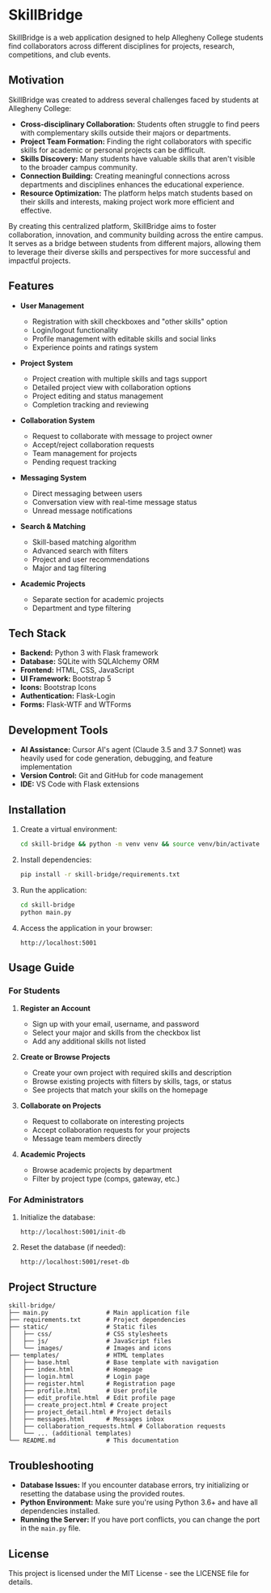 # SkillBridge

SkillBridge is a web application designed to help Allegheny College students find collaborators across different disciplines for projects, research, competitions, and club events.

## Motivation

SkillBridge was created to address several challenges faced by students at Allegheny College:

- **Cross-disciplinary Collaboration:** Students often struggle to find peers with complementary skills outside their majors or departments.
- **Project Team Formation:** Finding the right collaborators with specific skills for academic or personal projects can be difficult.
- **Skills Discovery:** Many students have valuable skills that aren't visible to the broader campus community.
- **Connection Building:** Creating meaningful connections across departments and disciplines enhances the educational experience.
- **Resource Optimization:** The platform helps match students based on their skills and interests, making project work more efficient and effective.

By creating this centralized platform, SkillBridge aims to foster collaboration, innovation, and community building across the entire campus. It serves as a bridge between students from different majors, allowing them to leverage their diverse skills and perspectives for more successful and impactful projects.

## Features

- **User Management**
  - Registration with skill checkboxes and "other skills" option
  - Login/logout functionality
  - Profile management with editable skills and social links
  - Experience points and ratings system

- **Project System**
  - Project creation with multiple skills and tags support
  - Detailed project view with collaboration options
  - Project editing and status management
  - Completion tracking and reviewing

- **Collaboration System**
  - Request to collaborate with message to project owner
  - Accept/reject collaboration requests
  - Team management for projects
  - Pending request tracking

- **Messaging System**
  - Direct messaging between users
  - Conversation view with real-time message status
  - Unread message notifications

- **Search & Matching**
  - Skill-based matching algorithm
  - Advanced search with filters
  - Project and user recommendations
  - Major and tag filtering

- **Academic Projects**
  - Separate section for academic projects
  - Department and type filtering

## Tech Stack

- **Backend:** Python 3 with Flask framework
- **Database:** SQLite with SQLAlchemy ORM
- **Frontend:** HTML, CSS, JavaScript
- **UI Framework:** Bootstrap 5
- **Icons:** Bootstrap Icons
- **Authentication:** Flask-Login
- **Forms:** Flask-WTF and WTForms

## Development Tools

- **AI Assistance:** Cursor AI's agent (Claude 3.5 and 3.7 Sonnet) was heavily used for code generation, debugging, and feature implementation
- **Version Control:** Git and GitHub for code management
- **IDE:** VS Code with Flask extensions

## Installation

1. Create a virtual environment:

   ```bash
   cd skill-bridge && python -m venv venv && source venv/bin/activate  # On Windows: venv\Scripts\activate
   ```

2. Install dependencies:

   ```bash
   pip install -r skill-bridge/requirements.txt
   ```

3. Run the application:

   ```bash
   cd skill-bridge
   python main.py
   ```

4. Access the application in your browser:

   ```text
   http://localhost:5001
   ```

## Usage Guide

### For Students

1. **Register an Account**
   - Sign up with your email, username, and password
   - Select your major and skills from the checkbox list
   - Add any additional skills not listed

2. **Create or Browse Projects**
   - Create your own project with required skills and description
   - Browse existing projects with filters by skills, tags, or status
   - See projects that match your skills on the homepage

3. **Collaborate on Projects**
   - Request to collaborate on interesting projects
   - Accept collaboration requests for your projects
   - Message team members directly

4. **Academic Projects**
   - Browse academic projects by department
   - Filter by project type (comps, gateway, etc.)

### For Administrators

1. Initialize the database:

   ```text
   http://localhost:5001/init-db
   ```

2. Reset the database (if needed):

   ```text
   http://localhost:5001/reset-db
   ```

## Project Structure

```text
skill-bridge/
├── main.py                # Main application file
├── requirements.txt       # Project dependencies
├── static/                # Static files
│   ├── css/               # CSS stylesheets
│   ├── js/                # JavaScript files
│   └── images/            # Images and icons
├── templates/             # HTML templates
│   ├── base.html          # Base template with navigation
│   ├── index.html         # Homepage
│   ├── login.html         # Login page
│   ├── register.html      # Registration page
│   ├── profile.html       # User profile
│   ├── edit_profile.html  # Edit profile page
│   ├── create_project.html # Create project
│   ├── project_detail.html # Project details
│   ├── messages.html      # Messages inbox
│   ├── collaboration_requests.html # Collaboration requests
│   └── ... (additional templates)
└── README.md              # This documentation
```

## Troubleshooting

- **Database Issues:** If you encounter database errors, try initializing or resetting the database using the provided routes.
- **Python Environment:** Make sure you're using Python 3.6+ and have all dependencies installed.
- **Running the Server:** If you have port conflicts, you can change the port in the `main.py` file.

## License

This project is licensed under the MIT License - see the LICENSE file for details.
